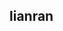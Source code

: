 <!--
 * @Author: your name
 * @Date: 2021-03-10 20:52:18
 * @LastEditTime: 2021-03-10 20:53:07
 * @LastEditors: your name
 * @Description: In User Settings Edit
 * @FilePath: /sdzn-assist-line/Users/apple/Desktop/gitLarTest/README.md
-->

## lianran
